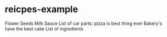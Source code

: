 # reicpes-example

Flower
Seeds
Milk
Sauce
List of car parts: pizza is best thing ever
Bakery's have the best cake
List of ingredients
